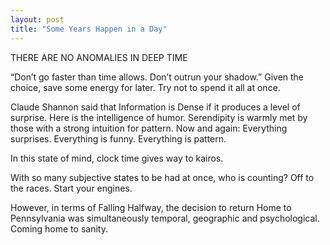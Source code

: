 ```yaml
---
layout: post
title: "Some Years Happen in a Day"
---
```

THERE ARE NO ANOMALIES IN DEEP TIME

“Don’t go faster than time allows. Don’t outrun your shadow.” Given the choice, save some energy for later. Try not to spend it all at once.

Claude Shannon said that Information is Dense if it produces a level of surprise. Here is the intelligence of humor.  Serendipity is warmly met by those with a strong intuition for pattern. Now and again: Everything surprises. Everything is funny. Everything is pattern.

In this state of mind, clock time gives way to kairos. 

With so many subjective states to be had at once, who is counting? Off to the races. Start your engines. 

However, in terms of Falling Halfway, the decision to return Home to Pennsylvania was simultaneously temporal, geographic and psychological. Coming home to sanity. 
